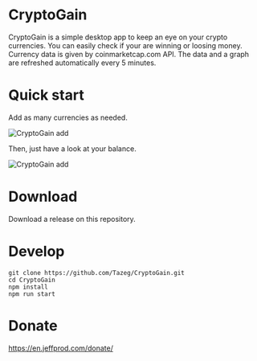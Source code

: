 # CryptoGain

CryptoGain is a simple desktop app to keep an eye on your crypto currencies.
You can easily check if your are winning or loosing money.
Currency data is given by coinmarketcap.com API.
The data and a graph are refreshed automatically every 5 minutes.

# Quick start

Add as many currencies as needed.

![CryptoGain add](http://www.jeffprod.com/github/cryptogain-add.png)

Then, just have a look at your balance.

![CryptoGain add](http://www.jeffprod.com/github/cryptogain.png)

# Download

Download a release on this repository.

# Develop

```
git clone https://github.com/Tazeg/CryptoGain.git
cd CryptoGain
npm install
npm run start
```

# Donate

<https://en.jeffprod.com/donate/>
